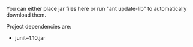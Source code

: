 You can either place jar files here or run "ant update-lib" to automatically download them.

Project dependencies  are:
* junit-4.10.jar
